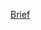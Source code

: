 [Brief](https://github.com/LukeBirkett/study-planner/blob/main/934G5_Machine_Learning/assessment/ML2025_brief_A3.pdf)
